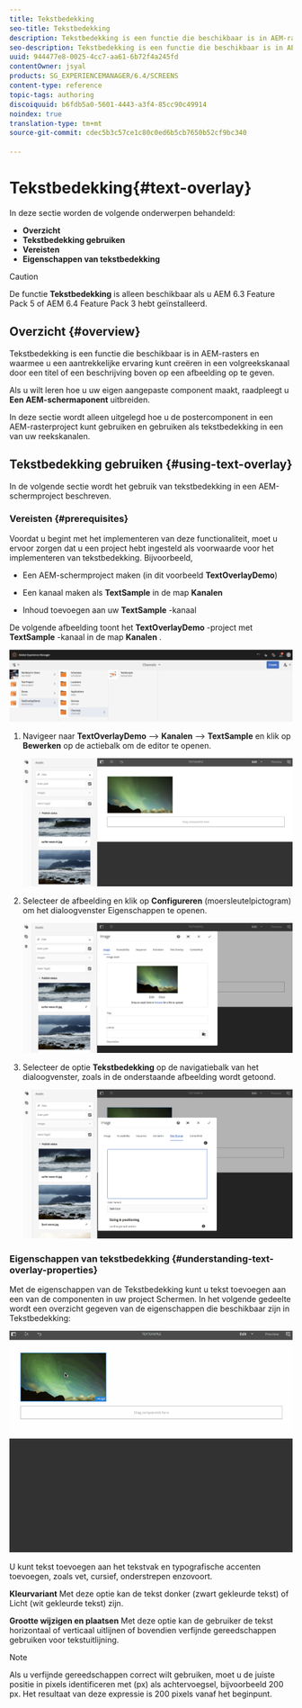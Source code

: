 ```yaml
---
title: Tekstbedekking
seo-title: Tekstbedekking
description: Tekstbedekking is een functie die beschikbaar is in AEM-rasters en waarmee u een aantrekkelijke ervaring kunt creëren in een volgreekskanaal door een titel of een beschrijving boven op een afbeelding op te geven. Volg deze pagina voor meer informatie.
seo-description: Tekstbedekking is een functie die beschikbaar is in AEM-rasters en waarmee u een aantrekkelijke ervaring kunt creëren in een volgreekskanaal door een titel of een beschrijving boven op een afbeelding op te geven. Volg deze pagina voor meer informatie.
uuid: 944477e8-0025-4cc7-aa61-6b72f4a245fd
contentOwner: jsyal
products: SG_EXPERIENCEMANAGER/6.4/SCREENS
content-type: reference
topic-tags: authoring
discoiquuid: b6fdb5a0-5601-4443-a3f4-85cc90c49914
noindex: true
translation-type: tm+mt
source-git-commit: cdec5b3c57ce1c80c0ed6b5cb7650b52cf9bc340

---
```



# Tekstbedekking{#text-overlay}

In deze sectie worden de volgende onderwerpen behandeld:

* **Overzicht**
* **Tekstbedekking gebruiken**
* **Vereisten**
* **Eigenschappen van tekstbedekking**

>[!CAUTION]
>
>De functie **Tekstbedekking** is alleen beschikbaar als u AEM 6.3 Feature Pack 5 of AEM 6.4 Feature Pack 3 hebt geïnstalleerd.

## Overzicht {#overview}

Tekstbedekking is een functie die beschikbaar is in AEM-rasters en waarmee u een aantrekkelijke ervaring kunt creëren in een volgreekskanaal door een titel of een beschrijving boven op een afbeelding op te geven.

Als u wilt leren hoe u uw eigen aangepaste component maakt, raadpleegt u **Een AEM-schermaponent** uitbreiden.

In deze sectie wordt alleen uitgelegd hoe u de postercomponent in een AEM-rasterproject kunt gebruiken en gebruiken als tekstbedekking in een van uw reekskanalen.

## Tekstbedekking gebruiken {#using-text-overlay}

In de volgende sectie wordt het gebruik van tekstbedekking in een AEM-schermproject beschreven.

### Vereisten {#prerequisites}

Voordat u begint met het implementeren van deze functionaliteit, moet u ervoor zorgen dat u een project hebt ingesteld als voorwaarde voor het implementeren van tekstbedekking. Bijvoorbeeld,

* Een AEM-schermproject maken (in dit voorbeeld **TextOverlayDemo**)

* Een kanaal maken als **TextSample** in de map **Kanalen**

* Inhoud toevoegen aan uw **TextSample** -kanaal

De volgende afbeelding toont het **TextOverlayDemo** -project met **TextSample** -kanaal in de map **Kanalen** .

![screen_shot_2018-12-16at75908pm](assets/screen_shot_2018-12-16at75908pm.png)

1. Navigeer naar **TextOverlayDemo** —> **Kanalen** —> **TextSample** en klik op **Bewerken** op de actiebalk om de editor te openen.

   ![screen_shot_2018-12-16at80017pm](assets/screen_shot_2018-12-16at80017pm.png)

1. Selecteer de afbeelding en klik op **Configureren** (moersleutelpictogram) om het dialoogvenster Eigenschappen te openen.

   ![screen_shot_2018-12-16at80221pm](assets/screen_shot_2018-12-16at80221pm.png)

1. Selecteer de optie **Tekstbedekking** op de navigatiebalk van het dialoogvenster, zoals in de onderstaande afbeelding wordt getoond.

   ![screen_shot_2018-12-16at80424pm](assets/screen_shot_2018-12-16at80424pm.png)

### Eigenschappen van tekstbedekking {#understanding-text-overlay-properties}

Met de eigenschappen van de Tekstbedekking kunt u tekst toevoegen aan een van de componenten in uw project Schermen. In het volgende gedeelte wordt een overzicht gegeven van de eigenschappen die beschikbaar zijn in Tekstbedekking:

![text](assets/text.gif)

U kunt tekst toevoegen aan het tekstvak en typografische accenten toevoegen, zoals vet, cursief, onderstrepen enzovoort.

**Kleurvariant** Met deze optie kan de tekst donker (zwart gekleurde tekst) of Licht (wit gekleurde tekst) zijn.

**Grootte wijzigen en plaatsen** Met deze optie kan de gebruiker de tekst horizontaal of verticaal uitlijnen of bovendien verfijnde gereedschappen gebruiken voor tekstuitlijning.

>[!NOTE]
>
>Als u verfijnde gereedschappen correct wilt gebruiken, moet u de juiste positie in pixels identificeren met (px) als achtervoegsel, bijvoorbeeld 200 px. Het resultaat van deze expressie is 200 pixels vanaf het beginpunt.

